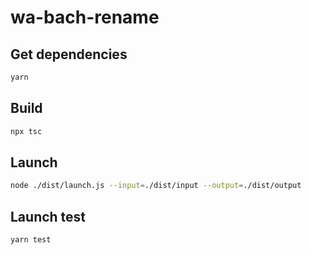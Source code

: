 # wa-bach-rename

## Get dependencies

```bash
yarn
```

## Build

```bash
npx tsc
```

## Launch
```bash
node ./dist/launch.js --input=./dist/input --output=./dist/output
```

## Launch test
```bash
yarn test
```